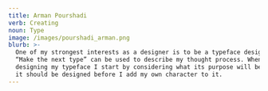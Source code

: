 ```yaml
---
title: Arman Pourshadi
verb: Creating
noun: Type
image: /images/pourshadi_arman.png
blurb: >-
  One of my strongest interests as a designer is to be a typeface designer.
  “Make the next type” can be used to describe my thought process. When
  designing my typeface I start by considering what its purpose will be and how
  it should be designed before I add my own character to it.
---
```


